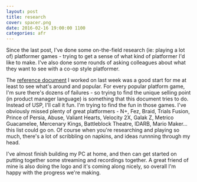 ```yaml
---
layout: post
title: research
cover: spacer.png
date: 2016-02-16 19:00:00 1100
categories: afr
---
```


Since the last post, I've done some on-the-field research (ie: playing a lot of) platformer games - trying to get a sense of what kind of platformer I'd like to make. I've also done some rounds of asking colleagues about what they want to see with a co-op style platformer.

The [reference document](https://docs.google.com/presentation/d/1tZusND7IiUbXNEzaaG19KvqY6gkFf3DKoY3pDogD4gY/edit#slide=id.p) I worked on last week was a good start for me at least to see what's around and popular. For every popular platform game, I'm sure there's dozens of failures - so trying to find the unique selling point (in product manager language) is something that this document tries to do. Instead of USP, I'll call it fun. I'm trying to find the fun in those games. I've obviously missed plenty of great platformers - N+, Fez, Braid, Trials Fusion, Prince of Persia, Abuse, Valiant Hearts, Velocity 2X, Galak Z, Metrico
Guacamelee, Mercenary Kings, Battleblock Theatre, IDARB, Mario Maker... this list could go on. Of course when you're researching and playing so much, there's a lot of scribbling on napkins, and ideas runnning through my head.

I've almost finish building my PC at home, and then can get started on putting together some streaming and recordings together. A great friend of mine is also doing the logo and it's coming along nicely, so overall I'm happy with the progress we're making.
